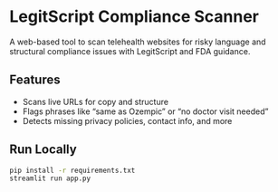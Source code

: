 # LegitScript Compliance Scanner

A web-based tool to scan telehealth websites for risky language and structural compliance issues with LegitScript and FDA guidance.

## Features
- Scans live URLs for copy and structure
- Flags phrases like “same as Ozempic” or “no doctor visit needed”
- Detects missing privacy policies, contact info, and more

## Run Locally

```bash
pip install -r requirements.txt
streamlit run app.py
